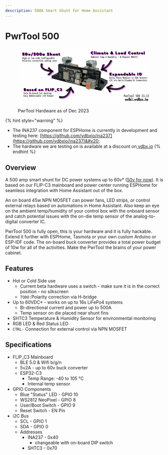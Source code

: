 ```yaml
---
description: 500A Smart Shunt for Home Assistant
---
```


# PwrTool 500

<figure><img src="../../.gitbook/assets/pwrtool500-wiki-features2312.jpg" alt=""><figcaption><p>PwrTool Hardware as of Dec 2023</p></figcaption></figure>

{% hint style="warning" %}
* The INA237 component for ESPHome is currently in development and testing here: [https://github.com/vdbxio/ina237](https://github.com/vdbxio/ina237)&#x20;
* The hardware we are testing on is available at a discount on[ vdbx.io](https://www.vdbx.io)&#x20;
{% endhint %}

## Overview

A 500 amp smart shunt for DC power systems up to 60v\* ([50v for now](../flip\_c3/)). It is based on our FLIP-C3 mainboard and power center running ESPHome for seamless integration with Home Assistant out of the box.&#x20;

An on board 45w NPN MOSFET can power fans, LED strips, or control external relays based on automations in Home Assistant. Also keep an eye on the ambient temp/humidity of your control box with the onboard sensor and catch potential issues with the on-die temp sensor of the analog-to-digital converter IC.

PwrTool 500 is fully open, this is your hardware and it is fully hackable. Extend it further with ESPHome, Tasmota or your own custom Arduino or ESP-IDF code. The on-board buck converter provides a total power budget of 10w for all of the activities. Make the PwrTool the brains of your power cabinet.

## Features

* Hot or Cold Side use
  * Current beta hardware uses a switch - make sure it is in the correct position - no silkscreen
  * `TODO:`Polarity correction via H-bridge
* Up to 60VDC\* - works on up to 16s LiFePo4 systems
  * Bi-directional current and power up to 500A
  * Temp sensor on die placed near shunt fins
* SHTC3 Temperature & Humidity Sensor for environmental monitoring
* RGB LED & Red Status LED
* `CTRL-` Connection for external control via NPN MOSFET

## Specifications

* FLIP\_C3 Mainboard
  * BLE 5.0 & Wifi b/g/n
  * 5v2A - up to 60v buck converter
  * ESP32-C3
    * Temp Range: -40 to 105 °C
    * Internal temp sensor
* GPIO Components
  * Blue "Status" LED - GPIO 10
  * WS2812 NeoPixel - GPIO 8
  * User/Boot Switch - GPIO 9
  * Reset Switch - EN Pin
* i2C Bus
  * SCL - GPIO 1
  * SDA - GPIO 0
  * Addresses
    * INA237 - 0x40
      * changeable with on-board DIP switch
    * SHTC3 - 0x70
